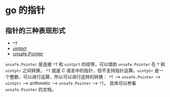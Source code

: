 # go 的指针

## 指针的三种表现形式

* `*T`
* [uintprt](https://pkg.go.dev/builtin#uintptr)
* [unsafe.Pointer](https://cs.opensource.google/go/go/+/go1.18:src/unsafe/unsafe.go;l=184)

`unsafe.Pointer` 是连接 `*T` 和 `uintprt` 的纽带，可以借助 `unsafe.Pointer` 在 `T` 和 `uintptr` 之间转换，
`*T` 就是 C 语言中的指针，但不支持指针运算。`uintptr` 是一个整数，可以进行运算，所以可以进行这样的转换：
`*T` --> `unsafe.Pointer` --> `uintptr` --> arithmetic --> `unsafe.Pointer` --> `*T`。
具体可以参看 `unsafe.Pointer` 的文档。
